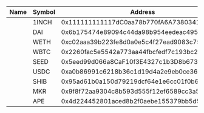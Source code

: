 | Name | Symbol | Address                                    | Decimals |
| ---- | ------ | ------------------------------------------ | -------- |
|      | 1INCH  | 0x111111111117dC0aa78b770fA6A738034120C302 |          |
|      | DAI    | 0x6b175474e89094c44da98b954eedeac495271d0f |          |
|      | WETH   | 0xc02aaa39b223fe8d0a0e5c4f27ead9083c756cc2 |          |
|      | WBTC   | 0x2260fac5e5542a773aa44fbcfedf7c193bc2c599 |          |
|      | SEED   | 0x5eed99d066a8CaF10f3E4327c1b3D8b673485eED |          |
|      | USDC   | 0xa0b86991c6218b36c1d19d4a2e9eb0ce3606eb48 |          |
|      | SHIB   | 0x95ad61b0a150d79219dcf64e1e6cc01f0b64c4ce |          |
|      | MKR    | 0x9f8f72aa9304c8b593d555f12ef6589cc3a579a2 |          |
|      | APE    | 0x4d224452801aced8b2f0aebe155379bb5d594381 |          |
